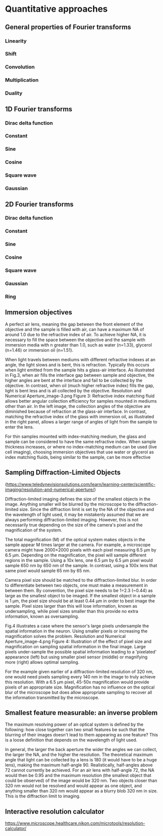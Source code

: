 # Quantitative approaches

General properties of Fourier transforms
---

### Linearity ###

### Shift ###

### Convolution ###

### Multiplication ###

### Duality ###


1D Fourier transforms
---

### Dirac delta function ###

### Constant ###

### Sine ###

### Cosine ###

### Square wave ###

### Gaussian ###



2D Fourier transforms
---
### Dirac delta function ###

### Constant ###

### Sine ###

### Cosine ###

### Square wave ###

### Gaussian ###

### Ring ###

Immersion objectives
---
A perfect air lens, meaning the gap between the front element of the objective and the sample is filled with air, can have a maximum NA of around 1.0 due to the refractive index of air. To achieve higher NA, it is necessary to fill the space between the objective and the sample with immersion media with n greater than 1.0, such as water (n=1.33), glycerol (n=1.46) or immersion oil (n=1.51).

When light travels between mediums with different refractive indexes at an angle, the light slows and is bent, this is refraction. Typically this occurs when light emitted from the sample hits a glass-air interface. As illustrated in Fig.3, when air fills the interface gap between sample and objective, the higher angles are bent at the interface and fail to be collected by the objective. In contrast, when oil (much higher refractive index) fills the gap, light is bent less and is all collected by the objective.
Resolution and Numerical Aperture_image-3.png
Figure 3: Refractive index matching fluid allows better angular collection efficiency for samples mounted in mediums other than air. In the left image, the collection angles of the objective are diminished because of refraction at the glass-air interface. In contrast, matching the refractive index of the glass with immersion oil, as illustrated in the right panel, allows a larger range of angles of light from the sample to enter the lens.

For thin samples mounted with index-matching medium, the glass and sample can be considered to have the same refractive index. When sample thickness increases, or where no index-matching medium can be used (live cell imaging), choosing immersion objectives that use water or glycerol as index matching fluids, being similar to the sample, can be more effective

Sampling Diffraction-Limited Objects
---
(https://www.teledynevisionsolutions.com/learn/learning-center/scientific-imaging/resolution-and-numerical-aperture/)

Diffraction-limited imaging defines the size of the smallest objects in the image. Anything smaller will be blurred by the microscope to the diffraction-limited size. Since the diffraction limit is set by the NA of the objective and the wavelength of light used, it may be mistakenly assumed that we are always performing diffraction-limited imaging. However, this is not necessarily true depending on the size of the camera's pixel and the magnification of the system.

The total magnification (M) of the optical system makes objects in the sample appear M times larger at the camera. For example, a microscope camera might have 2000×2000 pixels with each pixel measuring 6.5 µm by 6.5 µm. Depending on the magnification, the pixel will sample different regions in the sample. Using a 10x lens, one 6.5 µm by 6.5 µm pixel would sample 650 nm by 650 nm of the sample. In contrast, using a 100x lens that same pixel would sample 65 nm by 65 nm.

Camera pixel size should be matched to the diffraction-limited blur. In order to differentiate between two objects, one must make a measurement in between them. By convention, the pixel size needs to be 1÷2.3 (~0.44) as large as the smallest object to be imaged. If the smallest object in a sample is 1 µm, the pixel size should be at least 0.44 µm in order to best image the sample. Pixel sizes larger than this will lose information, known as undersampling, while pixel sizes smaller than this provide no extra information, known as oversampling.

Fig.4 illustrates a case where the sensor's large pixels undersample the spatial information in the neuron. Using smaller pixels or increasing the magnification solves the problem.
Resolution and Numerical Aperture_image-4.png
Figure 4: Illustration of the effect of pixel size and magnification on sampling spatial information in the final image. Large pixels under-sample the possible spatial information leading to a 'pixelated' appearance (left) but using smaller pixel sensor (middle) or magnifying more (right) allows optimal sampling.

For the example given earlier of a diffraction-limited resolution of 320 nm, one would need pixels sampling every 140 nm in the image to truly achieve this resolution. With a 6.5 µm pixel, 45-50x magnification would provide pixels of an appropriate size. Magnification has no influence on the optical blur of the microscope but does allow appropriate sampling to recover all the information transmitted by the microscope.

Smallest feature measurable: an inverse problem
---

The maximum resolving power of an optical system is defined by the following: how close together can two small features be such that the blurring of their images doesn't lead to them appearing as one feature? This is a loose definition that depends on the wavelength of light used.

In general, the larger the back aperture the wider the angles we can collect, the larger the NA, and the higher the resolution. The theoretical maximum angle that light can be collected by a lens is 180 (it would have to be a huge lens), making the maximum half-angle 90. Realistically, half-angles above 72 cannot currently be achieved. For an air lens with half-angle 72, the NA would then be 0.95 and the maximum resolution (the smallest object that could be observed) of the image would be 320 nm. Two objects closer than 320 nm would not be resolved and would appear as one object, and anything smaller than 320 nm would appear as a blurry blob 320 nm in size. This is the diffraction limit to imaging.


Interactive resolution calculator
---
https://www.microscope.healthcare.nikon.com/microtools/resolution-calculator/
